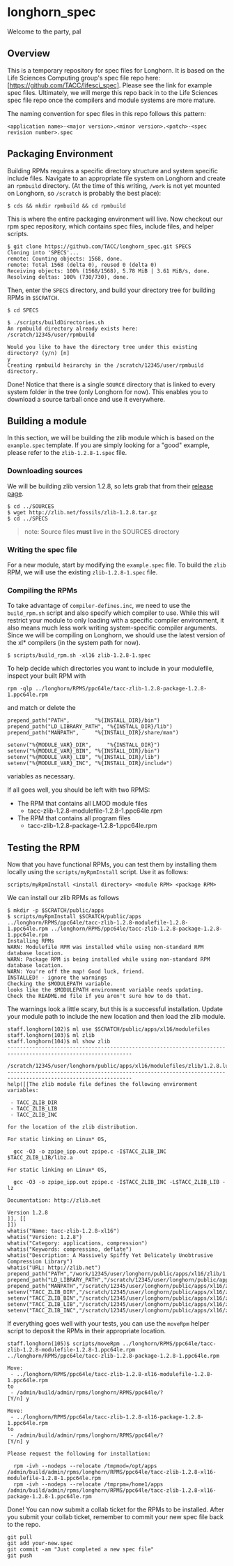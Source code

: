# longhorn_spec

Welcome to the party, pal


## Overview

This is a temporary repository for spec files for Longhorn. It is based on the Life Sciences Computing group's spec file repo here: [https://github.com/TACC/lifesci_spec]. Please see the link for example spec files. Ultimately, we will merge this repo back in to the Life Sciences spec file repo once the compilers and module systems are more mature.

The naming convention for spec files in this repo follows this pattern:

`<application name>-<major version>.<minor version>.<patch>-<spec revision number>.spec`

## Packaging Environment

Building RPMs requires a specific directory structure and system specific include files. Navigate to an appropriate file system on Longhorn and create an `rpmbuild` directory. (At the time of this writing, `/work` is not yet mounted on Longhorn, so `/scratch` is probably the best place):

```
$ cds && mkdir rpmbuild && cd rpmbuild
```

This is where the entire packaging environment will live. Now checkout our rpm spec repository, which contains spec files, include files, and helper scripts.

```
$ git clone https://github.com/TACC/longhorn_spec.git SPECS
Cloning into 'SPECS'...
remote: Counting objects: 1568, done.
remote: Total 1568 (delta 0), reused 0 (delta 0)
Receiving objects: 100% (1568/1568), 5.78 MiB | 3.61 MiB/s, done.
Resolving deltas: 100% (730/730), done.
```

Then, enter the `SPECS` directory, and build your directory tree for building RPMs in `$SCRATCH`.

```
$ cd SPECS

$ ./scripts/buildDirectories.sh
An rpmbuild directory already exists here:
/scratch/12345/user/rpmbuild

Would you like to have the directory tree under this existing directory? (y/n) [n]
y
Creating rpmbuild heirarchy in the /scratch/12345/user/rpmbuild directory.
```

Done! Notice that there is a single `SOURCE` directory that is linked to every system folder in the tree (only Longhorn for now). This enables you to download a source tarball once and use it everywhere.

## Building a module

In this section, we will be building the zlib module which is based on the `example.spec` template. If you are simply looking for a "good" example, please refer to the `zlib-1.2.8-1.spec` file.

### Downloading sources

We will be building zlib version 1.2.8, so lets grab that from their [release page](http://zlib.net).

```
$ cd ../SOURCES
$ wget http://zlib.net/fossils/zlib-1.2.8.tar.gz
$ cd ../SPECS
```

> note: Source files **must** live in the SOURCES directory

### Writing the spec file

For a new module, start by modifying the `example.spec` file. To build the `zlib` RPM, we will use the existing `zlib-1.2.8-1.spec` file.


### Compiling the RPMs

To take advantage of `compiler-defines.inc`, we need to use the `build_rpm.sh` script and also specify which compiler to use. While this will restrict your module to only loading with a specific compiler environment, it also means much less work writing system-specific compiler arguments. Since we will be compiling on Longhorn, we should use the latest version of the xl* compilers (in the system path for now).

```
$ scripts/build_rpm.sh -xl16 zlib-1.2.8-1.spec
```

To help decide which directories you want to include in your modulefile, inspect your built RPM with

```
rpm -qlp ../longhorn/RPMS/ppc64le/tacc-zlib-1.2.8-package-1.2.8-1.ppc64le.rpm
```

and match or delete the

```
prepend_path("PATH",		"%{INSTALL_DIR}/bin")
prepend_path("LD_LIBRARY_PATH",	"%{INSTALL_DIR}/lib")
prepend_path("MANPATH",		"%{INSTALL_DIR}/share/man")

setenv("%{MODULE_VAR}_DIR",     "%{INSTALL_DIR}")
setenv("%{MODULE_VAR}_BIN",	"%{INSTALL_DIR}/bin")
setenv("%{MODULE_VAR}_LIB",	"%{INSTALL_DIR}/lib")
setenv("%{MODULE_VAR}_INC",	"%{INSTALL_DIR}/include")
```

variables as necessary.

If all goes well, you should be left with two RPMS:

- The RPM that contains all LMOD module files
  - tacc-zlib-1.2.8-modulefile-1.2.8-1.ppc64le.rpm
- The RPM that contains all program files
  - tacc-zlib-1.2.8-package-1.2.8-1.ppc64le.rpm

## Testing the RPM

Now that you have functional RPMs, you can test them by installing them locally using the `scripts/myRpmInstall` script. Use it as follows:

```
scripts/myRpmInstall <install directory> <module RPM> <package RPM>
```

We can install our zlib RPMs as follows

```
$ mkdir -p $SCRATCH/public/apps
$ scripts/myRpmInstall $SCRATCH/public/apps ../longhorn/RPMS/ppc64le/tacc-zlib-1.2.8-modulefile-1.2.8-1.ppc64le.rpm ../longhorn/RPMS/ppc64le/tacc-zlib-1.2.8-package-1.2.8-1.ppc64le.rpm
Installing RPMs
WARN: Modulefile RPM was installed while using non-standard RPM database location.
WARN: Package RPM is being installed while using non-standard RPM database location.
WARN: You're off the map! Good luck, friend.
INSTALLED! - ignore the warnings
Checking the $MODULEPATH variable.
looks like the $MODULEPATH environment variable needs updating.
Check the README.md file if you aren't sure how to do that.
```

The warnings look a little scary, but this is a successful installation. Update your module path to include the new location and then load the zlib module.

```
staff.longhorn(102)$ ml use $SCRATCH/public/apps/xl16/modulefiles
staff.longhorn(103)$ ml zlib
staff.longhorn(104)$ ml show zlib
--------------------------------------------------------------------------------------------------------------
   /scratch/12345/user/longhorn/public/apps/xl16/modulefiles/zlib/1.2.8.lua:
--------------------------------------------------------------------------------------------------------------
help([[The zlib module file defines the following environment variables:

 - TACC_ZLIB_DIR
 - TACC_ZLIB_LIB
 - TACC_ZLIB_INC

for the location of the zlib distribution.

For static linking on Linux* OS,

  gcc -O3 -o zpipe_ipp.out zpipe.c -I$TACC_ZLIB_INC $TACC_ZLIB_LIB/libz.a

For static linking on Linux* OS,

  gcc -O3 -o zpipe_ipp.out zpipe.c -I$TACC_ZLIB_INC -L$TACC_ZLIB_LIB -lz

Documentation: http://zlib.net

Version 1.2.8
]], [[
]])
whatis("Name: tacc-zlib-1.2.8-xl16")
whatis("Version: 1.2.8")
whatis("Category: applications, compression")
whatis("Keywords: compressino, deflate")
whatis("Description: A Massively Spiffy Yet Delicately Unobtrusive Compression Library")
whatis("URL: http://zlib.net")
prepend_path("PATH","/work/12345/user/longhorn/public/apps/xl16/zlib/1.2.8/bin")
prepend_path("LD_LIBRARY_PATH","/scratch/12345/user/longhorn/public/apps/xl16/zlib/1.2.8/lib")
prepend_path("MANPATH","/scratch/12345/user/longhorn/public/apps/xl16/zlib/1.2.8/share/man")
setenv("TACC_ZLIB_DIR","/scratch/12345/user/longhorn/public/apps/xl16/zlib/1.2.8")
setenv("TACC_ZLIB_BIN","/scratch/12345/user/longhorn/public/apps/xl16/zlib/1.2.8/bin")
setenv("TACC_ZLIB_LIB","/scratch/12345/user/longhorn/public/apps/xl16/zlib/1.2.8/lib")
setenv("TACC_ZLIB_INC","/scratch/12345/user/longhorn/public/apps/xl16/zlib/1.2.8/include")
```

If everything goes well with your tests, you can use the `moveRpm` helper script to deposit the RPMs in their appropriate location.

```
staff.longhorn(105)$ scripts/moveRpm ../longhorn/RPMS/ppc64le/tacc-zlib-1.2.8-modulefile-1.2.8-1.ppc64le.rpm ../longhorn/RPMS/ppc64le/tacc-zlib-1.2.8-package-1.2.8-1.ppc64le.rpm

Move:
 - ../longhorn/RPMS/ppc64le/tacc-zlib-1.2.8-xl16-modulefile-1.2.8-1.ppc64le.rpm
to
 - /admin/build/admin/rpms/longhorn/RPMS/ppc64le/?
[Y/n] y

Move:
 - ../longhorn/RPMS/ppc64le/tacc-zlib-1.2.8-xl16-package-1.2.8-1.ppc64le.rpm
to
 - /admin/build/admin/rpms/longhorn/RPMS/ppc64le/?
[Y/n] y

Please request the following for installation:

  rpm -ivh --nodeps --relocate /tmpmod=/opt/apps /admin/build/admin/rpms/longhorn/RPMS/ppc64le/tacc-zlib-1.2.8-xl16-modulefile-1.2.8-1.ppc64le.rpm
  rpm -ivh --nodeps --relocate /tmprpm=/home1/apps /admin/build/admin/rpms/longhorn/RPMS/ppc64le/tacc-zlib-1.2.8-xl16-package-1.2.8-1.ppc64le.rpm

```

Done! You can now submit a collab ticket for the RPMs to be installed. After you submit your collab ticket, remember to commit your new spec file back to the repo.

```
git pull
git add your-new.spec
git commit -am "Just completed a new spec file"
git push
```
